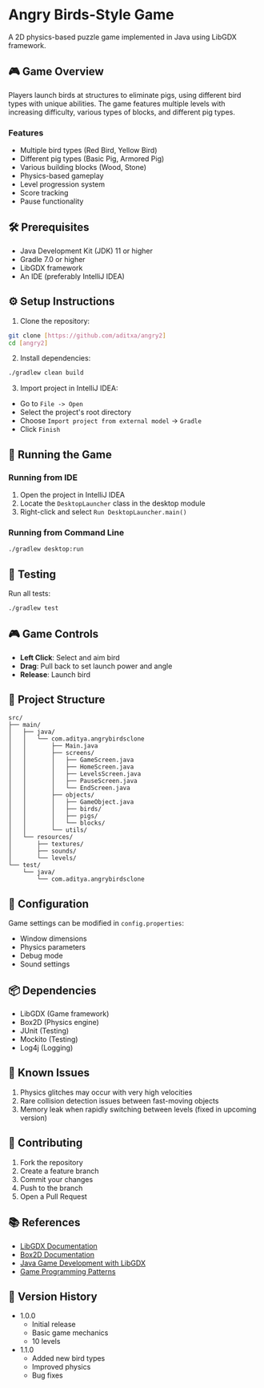 # Angry Birds-Style Game

A 2D physics-based puzzle game implemented in Java using LibGDX framework.

## 🎮 Game Overview

Players launch birds at structures to eliminate pigs, using different bird types with unique abilities. The game features multiple levels with increasing difficulty, various types of blocks, and different pig types.

### Features
- Multiple bird types (Red Bird, Yellow Bird)
- Different pig types (Basic Pig, Armored Pig)
- Various building blocks (Wood, Stone)
- Physics-based gameplay
- Level progression system
- Score tracking
- Pause functionality

## 🛠️ Prerequisites

- Java Development Kit (JDK) 11 or higher
- Gradle 7.0 or higher
- LibGDX framework
- An IDE (preferably IntelliJ IDEA)

## ⚙️ Setup Instructions

1. Clone the repository:
```bash
git clone [https://github.com/aditxa/angry2]
cd [angry2]
```

2. Install dependencies:
```bash
./gradlew clean build
```

3. Import project in IntelliJ IDEA:
- Go to `File -> Open`
- Select the project's root directory
- Choose `Import project from external model` -> `Gradle`
- Click `Finish`

## 🚀 Running the Game

### Running from IDE
1. Open the project in IntelliJ IDEA
2. Locate the `DesktopLauncher` class in the desktop module
3. Right-click and select `Run DesktopLauncher.main()`

### Running from Command Line
```bash
./gradlew desktop:run
```

## 🧪 Testing

Run all tests:
```bash
./gradlew test
```


## 🎮 Game Controls

- **Left Click**: Select and aim bird
- **Drag**: Pull back to set launch power and angle
- **Release**: Launch bird


## 📁 Project Structure

```
src/
├── main/
│   ├── java/
│   │   └── com.aditya.angrybirdsclone
│   │       ├── Main.java
│   │       ├── screens/
│   │       │   ├── GameScreen.java
│   │       │   ├── HomeScreen.java
│   │       │   ├── LevelsScreen.java
│   │       │   ├── PauseScreen.java
│   │       │   └── EndScreen.java
│   │       ├── objects/
│   │       │   ├── GameObject.java
│   │       │   ├── birds/
│   │       │   ├── pigs/
│   │       │   └── blocks/
│   │       └── utils/
│   └── resources/
│       ├── textures/
│       ├── sounds/
│       └── levels/
└── test/
    └── java/
        └── com.aditya.angrybirdsclone
```

## 🔧 Configuration

Game settings can be modified in `config.properties`:
- Window dimensions
- Physics parameters
- Debug mode
- Sound settings

## 📦 Dependencies

- LibGDX (Game framework)
- Box2D (Physics engine)
- JUnit (Testing)
- Mockito (Testing)
- Log4j (Logging)

## 🐛 Known Issues

1. Physics glitches may occur with very high velocities
2. Rare collision detection issues between fast-moving objects
3. Memory leak when rapidly switching between levels (fixed in upcoming version)

## 🤝 Contributing

1. Fork the repository
2. Create a feature branch
3. Commit your changes
4. Push to the branch
5. Open a Pull Request

## 📚 References

- [LibGDX Documentation](https://libgdx.com/dev/)
- [Box2D Documentation](https://box2d.org/documentation/)
- [Java Game Development with LibGDX](https://www.packtpub.com/product/java-game-development-with-libgdx/9781782166047)
- [Game Programming Patterns](http://gameprogrammingpatterns.com/)

## 📝 Version History

- 1.0.0
  - Initial release
  - Basic game mechanics
  - 10 levels
- 1.1.0
  - Added new bird types
  - Improved physics
  - Bug fixes
